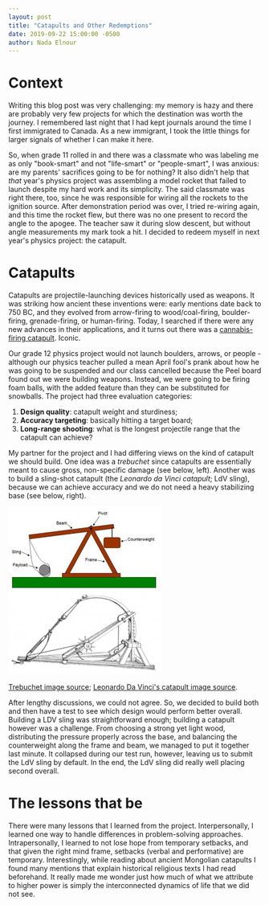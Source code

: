 ```yaml
---
layout: post
title: "Catapults and Other Redemptions"
date: 2019-09-22 15:00:00 -0500
author: Nada Elnour
---
```


# Context
Writing this blog post was very challenging: my memory is hazy and there are probably very few projects for which the destination was worth the journey. I remembered last night that I had kept journals around the time I first immigrated to Canada. As a new immigrant, I took the little things for larger signals of whether I can make it here. 

So, when grade 11 rolled in and there was a classmate who was labeling me as only "book-smart" and not "life-smart" or "people-smart", I was anxious: are my parents' sacrifices going to be for nothing? It also didn't help that *that* year's physics project was assembling a model rocket that failed to launch despite my hard work and its simplicity. The said classmate was right there, too, since he was responsible for wiring all the rockets to the ignition source. After demonstration period was over, I tried re-wiring again, and this time the rocket flew, but there was no one present to record the angle to the apogee. The teacher saw it during slow descent, but without angle measurements my mark took a hit. I decided to redeem myself in next year's physics project: the catapult.

# Catapults
Catapults are projectile-launching devices historically used as weapons.
It was striking how ancient these inventions were: early mentions date back to 750 BC, and they evolved from arrow-firing to wood/coal-firing, boulder-firing, grenade-firing, or human-firing. Today, I searched if there were any new advances in their applications, and it turns out there was a [cannabis-firing catapult](https://www.huffpost.com/entry/drug-catapult-found_n_814840). Iconic. 

Our grade 12 physics project would not launch boulders, arrows, or people - although our physics teacher pulled a mean April fool's prank about how he was going to be suspended and our class cancelled because the Peel board found out we were building weapons. Instead, we were going to be firing foam balls, with the added feature than they can be substituted for snowballs. The project had three evaluation categories:

1. **Design quality**: catapult weight and sturdiness;
2. **Accuracy targeting**: basically hitting a target board;
3. **Long-range shooting**: what is the longest projectile range that the catapult can achieve? 

My partner for the project and I had differing views on the kind of catapult we should build. One idea was a *trebuchet* since catapults are essentially meant to cause gross, non-specific damage (see below, left). Another was to build a sling-shot catapult (the *Leonardo da Vinci catapult*; LdV sling), because we can achieve accuracy and we do not need a heavy stabilizing base (see below, right).

![Trebuchet schematic](/imgs/trebuchet.jpeg "trebuchet schematic") ![LdV](/imgs/slingshot.png "Leonardo da Vinci's catapult")

[Trebuchet image source](https://www.instructables.com/id/3-Ft-Hanging-Counterweight-Trebuchet/); [Leonardo Da Vinci's catapult image source](https://www.popularmechanics.com/home/how-to-plans/how-to/g1558/how-to-build-leonardo-da-vincis-catapult/).

After lengthy discussions, we could not agree. So, we decided to build both and then have a test to see which design would perform better overall. Building a LDV sling was straightforward enough; building a catapult however was a challenge. From choosing a strong yet light wood, distributing the pressure properly across the base, and balancing the counterweight along the frame and beam, we managed to  put it together last minute. It collapsed during our test run, however, leaving us to submit the LdV sling by default. In the end, the LdV sling did really well placing second overall.

# The lessons that be

There were many lessons that I learned from the project. Interpersonally, I learned one way to handle differences in problem-solving approaches. Intrapersonally, I learned to not lose hope from temporary setbacks, and that given the right mind frame, setbacks (verbal and performative) are temporary. Interestingly, while reading about ancient Mongolian catapults I found many mentions that explain historical religious texts I had read beforehand. It really made me wonder just how much of what we attribute to higher power is simply the interconnected dynamics of life that we did not see.